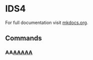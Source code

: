 # IDS4

For full documentation visit [mkdocs.org](https://www.mkdocs.org).

## Commands

 ### AA[AAAAA](wordpress.md)

